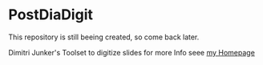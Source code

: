 # PostDiaDigit
This repository is still beeing created, so come back later.

Dimitri Junker's Toolset to digitize slides for more Info seee [my Homepage](http://www.dimitri-junker.de/html/software__pc.html)

